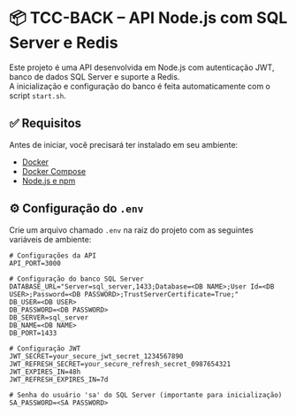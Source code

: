 # 📦 TCC-BACK – API Node.js com SQL Server e Redis

Este projeto é uma API desenvolvida em Node.js com autenticação JWT, banco de dados SQL Server e suporte a Redis.  
A inicialização e configuração do banco é feita automaticamente com o script `start.sh`.

## ✅ Requisitos

Antes de iniciar, você precisará ter instalado em seu ambiente:

- [Docker](https://www.docker.com/)
- [Docker Compose](https://docs.docker.com/compose/)
- [Node.js e npm](https://nodejs.org/)

## ⚙️ Configuração do `.env`

Crie um arquivo chamado `.env` na raiz do projeto com as seguintes variáveis de ambiente:

```env
# Configurações da API
API_PORT=3000

# Configuração do banco SQL Server
DATABASE_URL="Server=sql_server,1433;Database=<DB NAME>;User Id=<DB USER>;Password=<DB PASSWORD>;TrustServerCertificate=True;"
DB_USER=<DB USER>
DB_PASSWORD=<DB PASSWORD>
DB_SERVER=sql_server
DB_NAME=<DB NAME>
DB_PORT=1433

# Configuração JWT
JWT_SECRET=your_secure_jwt_secret_1234567890
JWT_REFRESH_SECRET=your_secure_refresh_secret_0987654321
JWT_EXPIRES_IN=48h
JWT_REFRESH_EXPIRES_IN=7d

# Senha do usuário 'sa' do SQL Server (importante para inicialização)
SA_PASSWORD=<SA PASSWORD>
